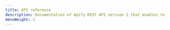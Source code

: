 ```yaml
---
title: API reference
description: Documentation of Apify REST API version 2 that enables to manage, build and run actors, and manage associated resources like storage.
menuWeight: 2
---
```


